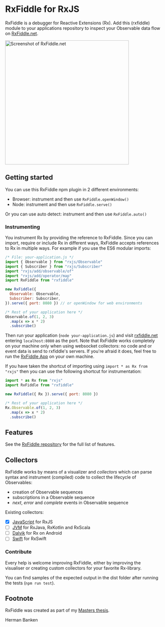 # RxFiddle for RxJS

RxFiddle is a debugger for Reactive Extensions (Rx). 
Add this (rxfiddle) module to your applications repository to inspect your
Observable data flow on [RxFiddle.net](https://rxfiddle.net).

<img src="https://raw.githubusercontent.com/hermanbanken/RxFiddle/08609509012fc01ae51a44e84b8c81251236e684/screenshots/mergeAll.png" width="400" alt="Screenshot of RxFiddle.net" />

## Getting started

You can use this RxFiddle npm plugin in 2 different environments:

- Browser: instrument and then use `RxFiddle.openWindow()`
- Node: instrument and then use `RxFiddle.serve()`

Or you can use auto detect: instrument and then use `RxFiddle.auto()`

### Instrumenting
You instrument Rx by providing the reference to RxFiddle. Since you can import, require or include Rx in different ways, RxFiddle accepts references to Rx in multiple ways. For example if you use the ES6 modular imports:

````javascript
/* File: your-application.js */
import { Observable } from "rxjs/Observable"
import { Subscriber } from "rxjs/Subscriber"
import "rxjs/add/observable/of"
import "rxjs/add/operator/map"
import RxFiddle from "rxfiddle"

new RxFiddle({
  Observable: Observable,
  Subscriber: Subscriber,
}).serve({ port: 8080 }) // or openWindow for web environments

/* Rest of your application here */
Observable.of(1, 2, 3)
  .map(x => x * 2)
  .subscribe()
````

Then run your application (`node your-application.js`) and 
visit [rxfiddle.net](https://rxfiddle.net) entering `localhost:8080` as the port.
Note that RxFiddle works completely on your machine only when using websocket collectors: 
no code and or event data is send to rxfiddle's servers. 
If you're afraid it does, feel free to run the [RxFiddle App](https://github.com/hermanbanken/RxFiddle) 
on your own machine.

If you have taken the shortcut of importing using `import * as Rx from "rxjs"` then you can use the following shortcut for instrumentation:

````javascript
import * as Rx from "rxjs"
import RxFiddle from "rxfiddle"

new RxFiddle({ Rx }).serve({ port: 8080 })

/* Rest of your application here */
Rx.Observable.of(1, 2, 3)
  .map(x => x * 2)
  .subscribe()
````

## Features
See the [RxFiddle repository](https://github.com/hermanbanken/RxFiddle) for the full list of features.

## Collectors
RxFiddle works by means of a visualizer and *collectors* which can parse
syntax and instrument (compiled) code to collect the lifecycle of Observables:

- creation of Observable sequences
- subscriptions in a Observable sequence
- *next*, *error* and *complete* events in Observable sequence

Existing collectors:

- [x] [JavaScript](https://github.com/hermanbanken/RxFiddle/tree/master/rxfiddle-js-collector) for RxJS
- [ ] [JVM](https://github.com/hermanbanken/RxFiddle/tree/master/rxfiddle-jvm-collector) for RxJava, RxKotlin and RxScala
- [ ] [Dalvik](https://github.com/hermanbanken/RxFiddle/tree/master/rxfiddle-android-collector) for Rx on Android
- [ ] [Swift](https://github.com/hermanbanken/RxFiddle/tree/master/rxfiddle-swift-collector) for RxSwift

### Contribute
Every help is welcome improving RxFiddle, either by improving the visualiser or
creating custom collectors for your favorite Rx-library. 

You can find samples of the expected output in the dist folder after running the tests (`npm run test`).

## Footnote
RxFiddle was created as part of my [Masters thesis](https://github.com/hermanbanken/RxFiddle/tree/master/doc).

Herman Banken